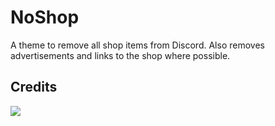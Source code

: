 # NoShop
A theme to remove all shop items from Discord. Also removes advertisements and links to the shop where possible.
## Credits
<a href="https://github.com/qxxst/NoShop/graphs/contributors"><img src="https://contrib.rocks/image?repo=qxxst/NoShop"></a>
